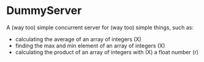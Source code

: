 # DummyServer
A (way too) simple concurrent server for (way too) simple things, such as:

* calculating the average of an array of integers (X)
* finding the max and min element of an array of integers (X)
* calculating the product of an array of integers with (X) a float number (r)

